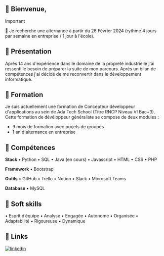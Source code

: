 ## 👋 Bienvenue,

> [!IMPORTANT]
> 👀 Je recherche une alternance à partir du 26 Février 2024 (rythme 4 jours par semaine en entreprise / 1 jour à l'école).

## 💬 Présentation
Après 14 ans d'expérience dans le domaine de la propreté industrielle j'ai ressenti le besoin de préparer la suite de mon parcours. Après un bilan de compétences j'ai décidé de me reconvertir dans le développement informatique.

## 🌱 Formation
Je suis actuellement une formation de Concepteur développeur d'applications au sein de Ada Tech School (Titre RNCP Niveau VI Bac+3).
Cette formation de dévéloppeur généraliste se compose de deux modules :
-	9 mois de formation avec projets de groupes
-	1 an d'alternance en entreprise

## 🧮 Compétences

**Stack**
•	Python
•	SQL
•	Java (en cours)
•	Javascript
•	HTML
•	CSS
•	PHP

**Framework**
•	Bootstrap

**Outils**
•	GitHub
•	Trello
•	Notion
•	Slack
•	Microsoft Teams

**Database**
•	MySQL  

## 🧩 Soft skills
•	Esprit d’équipe
•	Analyse
•	Engagée 
•	Autonome
•	Organisée
•	Adaptabilité
•	Rigoureuse
•	Dynamique  

## 🔗 Links
[![linkedin](https://img.shields.io/badge/linkedin-0A66C2?style=for-the-badge&logo=linkedin&logoColor=white)](https://www.linkedin.com/in/ghislaine-aybram/)

<!---
GhislaineAybram/GhislaineAybram is a ✨ special ✨ repository because its `README.md` (this file) appears on your GitHub profile.
You can click the Preview link to take a look at your changes.
--->  
